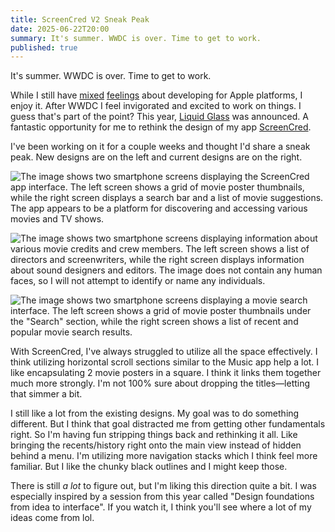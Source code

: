 ```yaml
---
title: ScreenCred V2 Sneak Peak
date: 2025-06-22T20:00
summary: It's summer. WWDC is over. Time to get to work.
published: true
---
```

It's summer. WWDC is over. Time to get to work.

While I still have [mixed](https://samwarnick.com/blog/to-be-native-or-not/) [feelings](https://samwarnick.com/blog/to-native-or-not-part-ii/) about developing for Apple platforms, I enjoy it. After WWDC I feel invigorated and excited to work on things. I guess that's part of the point? This year, [Liquid Glass](https://en.wikipedia.org/wiki/Liquid_Glass) was announced. A fantastic opportunity for me to rethink the design of my app [ScreenCred](https://screencred.app).

I've been working on it for a couple weeks and thought I'd share a sneak peak. New designs are on the left and current designs are on the right.

![The image shows two smartphone screens displaying the ScreenCred app interface. The left screen shows a grid of movie poster thumbnails, while the right screen displays a search bar and a list of movie suggestions. The app appears to be a platform for discovering and accessing various movies and TV shows.](https://samwarnick.com/media/2025-06-22-screencred-1.png)

![The image shows two smartphone screens displaying information about various movie credits and crew members. The left screen shows a list of directors and screenwriters, while the right screen displays information about sound designers and editors. The image does not contain any human faces, so I will not attempt to identify or name any individuals.](https://samwarnick.com/media/2025-06-22-screencred-2.png)

![The image shows two smartphone screens displaying a movie search interface. The left screen shows a grid of movie poster thumbnails under the "Search" section, while the right screen shows a list of recent and popular movie search results.](https://samwarnick.com/media/2025-06-22-screencred-3.png)

With ScreenCred, I've always struggled to utilize all the space effectively. I think utilizing horizontal scroll sections similar to the Music app help a lot. I like encapsulating 2 movie posters in a square. I think it links them together much more strongly. I'm not 100% sure about dropping the titles—letting that simmer a bit.

I still like a lot from the existing designs. My goal was to do something different. But I think that goal distracted me from getting other fundamentals right. So I'm having fun stripping things back and rethinking it all. Like bringing the recents/history right onto the main view instead of hidden behind a menu. I'm utilizing more navigation stacks which I think feel more familiar. But I like the chunky black outlines and I might keep those.

There is still _a lot_ to figure out, but I'm liking this direction quite a bit. I was especially inspired by a session from this year called "Design foundations from idea to interface". If you watch it, I think you'll see where a lot of my ideas come from lol.